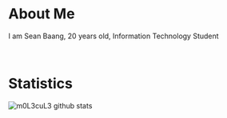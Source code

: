 # About Me
I am Sean Baang, 20 years old, Information Technology Student

</br>

# Statistics
![m0L3cuL3 github stats](https://github-readme-stats.vercel.app/api?username=m0L3cuL3&show_icons=true&theme=radical)